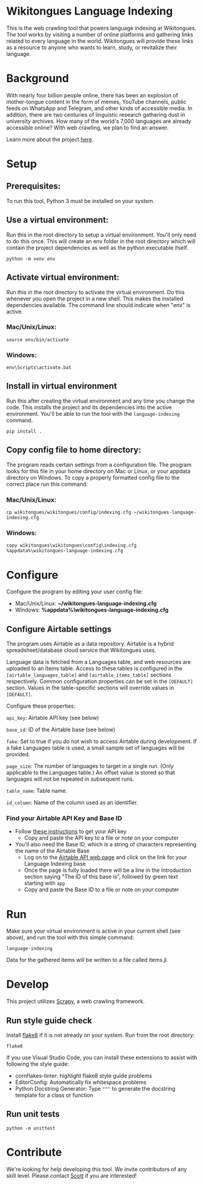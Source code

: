 # Wikitongues Language Indexing
This is the web crawling tool that powers language indexing at Wikitongues.
The tool works by visiting a number of online platforms and gathering links related to every language in the world.
Wikitongues will provide these links as a resource to anyone who wants to learn, study, or revitalize their language.

# Background
With nearly four billion people online, there has been an explosion of mother-tongue content in the form of memes, YouTube channels, public feeds on WhatsApp and Telegram, and other kinds of accessible media. In addition, there are two centuries of linguistic research gathering dust in university archives. How many of the world's 7,000 languages are already accessible online? With web crawling, we plan to find an answer.

Learn more about the project [here](https://wikitongues.org/projects/language-indexing/).

# Setup
## Prerequisites:
To run this tool, Python 3 must be installed on your system.

## Use a virtual environment:
Run this in the root directory to setup a virtual environment.
You'll only need to do this once.
This will create an env folder in the root directory which will contain the project dependencies as well as the python executable itself.
```
python -m venv env
```
## Activate virtual environment:
Run this in the root directory to activate the virtual environment.
Do this whenever you open the project in a new shell.
This makes the installed dependencies available.
The command line should indicate when "env" is active.
### Mac/Unix/Linux:
```
source env/bin/activate
```
### Windows:
```
env\Scripts\activate.bat
```
## Install in virtual environment
Run this after creating the virtual environment and any time you change the code.
This installs the project and its dependencies into the active environment.
You'll be able to run the tool with the `language-indexing` command.
```
pip install .
```
## Copy config file to home directory:
The program reads certain settings from a configuration file. The program
looks for this file in your home directory on Mac or Linux, or your appdata
directory on Windows. To copy a properly formatted config file to the correct
place run this command:
### Mac/Unix/Linux:
```
cp wikitongues/wikitongues/config/indexing.cfg ~/wikitongues-language-indexing.cfg
```

### Windows:
```
copy wikitongues\wikitongues\config\indexing.cfg %appdata%\wikitongues-language-indexing.cfg
```

# Configure

Configure the program by editing your user config file:
* Mac/Unix/Linux: **~/wikitongues-language-indexing.cfg**
* Windows: **%appdata%\wikitongues-language-indexing.cfg**

## Configure Airtable settings

The program uses Airtable as a data repository. Airtable is a hybrid
spreadsheet/database cloud service that Wikitongues uses.

Language data is fetched from a Languages table, and web resources are
uploaded to an Items table. Access to these tables is configured in the
`[airtable_languages_table]` and `[airtable_items_table]` sections
respectively. Common configuration properties can be set in the `[DEFAULT]`
section. Values in the table-specific sections will override values in
`[DEFAULT]`.

Configure these properties:

`api_key`: Airtable API key (see below)

`base_id`: ID of the Airtable base (see below)

`fake`: Set to true if you do not wish to access Airtable during development.
If a fake Languages table is used, a small sample set of languages will be
provided.

`page_size`: The number of languages to target in a single run. (Only
applicable to the Languages table.) An offset value is stored so that languages
will not be repeated in subsequent runs.

`table_name`: Table name.

`id_column`: Name of the column used as an identifier.

### Find your Airtable API Key and Base ID

* Follow [these instructions](https://support.airtable.com/hc/en-us/articles/219046777-How-do-I-get-my-API-key-) to get your API key
  * Copy and paste the API key to a file or note on your computer
* You'll also need the Base ID, which is a string of characters representing the name of the Airtable Base
  * Log on to the [Airtable API web page](https://airtable.com/api) and click on the link for your Language Indexing base
  * Once the page is fully loaded there will be a line in the Introduction section saying "The ID of this base is", followed by green text starting with `app`
  * Copy and paste the Base ID to a file or note on your computer

# Run
Make sure your virtual environment is active in your current shell (see
above), and run the tool with this simple command:
```
language-indexing
```
Data for the gathered items will be written to a file called items.jl.

# Develop
This project utilizes [Scrapy](https://docs.scrapy.org/en/latest/intro/tutorial.html), a web crawling framework.

## Run style guide check
Install [flake8](https://flake8.pycqa.org/en/latest/) if it is not already on your system.
Run from the root directory:
```
flake8
```
If you use Visual Studio Code, you can install these extensions to assist with following the style guide:
* cornflakes-linter: highlight flake8 style guide problems
* EditorConfig: Automatically fix whitespace problems
* Python Docstring Generator: Type `"""` to generate the docstring template for a class or function

## Run unit tests
```
python -m unittest
```

# Contribute
We're looking for help developing this tool.
We invite contributors of any skill level.
Please contact [Scott](mailto:scott@wikitongues.org) if you are interested!
